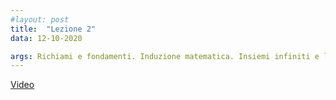 ```yaml
---
#layout: post
title:  "Lezione 2"
data: 12-10-2020

args: Richiami e fondamenti. Induzione matematica. Insiemi infiniti e loro cardinalità. Diagonalizzazione.
---
```


[Video](https://uniroma2.sharepoint.com/sites/msteams_a7df03/Documenti%20condivisi/Lezioni/Recordings/fo_lezione2_12_10_20.mp4)
